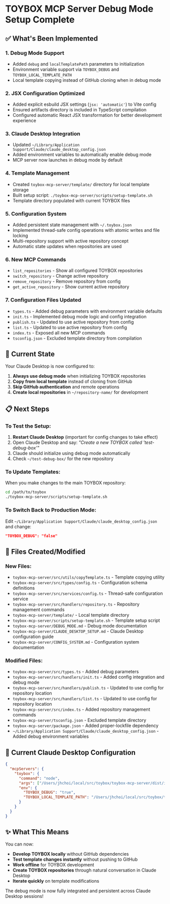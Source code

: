 # TOYBOX MCP Server Debug Mode Setup Complete

## ✅ What's Been Implemented

### 1. **Debug Mode Support**
- Added `debug` and `localTemplatePath` parameters to initialization
- Environment variable support via `TOYBOX_DEBUG` and `TOYBOX_LOCAL_TEMPLATE_PATH`
- Local template copying instead of GitHub cloning when in debug mode

### 2. **JSX Configuration Optimized**
- Added explicit esbuild JSX settings (`jsx: 'automatic'`) to Vite config
- Ensured artifacts directory is included in TypeScript compilation
- Configured automatic React JSX transformation for better development experience

### 3. **Claude Desktop Integration**
- Updated `~/Library/Application Support/Claude/claude_desktop_config.json` 
- Added environment variables to automatically enable debug mode
- MCP server now launches in debug mode by default

### 4. **Template Management**
- Created `toybox-mcp-server/template/` directory for local template storage
- Built setup script: `./toybox-mcp-server/scripts/setup-template.sh`
- Template directory populated with current TOYBOX files

### 5. **Configuration System**
- Added persistent state management with `~/.toybox.json`
- Implemented thread-safe config operations with atomic writes and file locking
- Multi-repository support with active repository concept
- Automatic state updates when repositories are used

### 6. **New MCP Commands**
- `list_repositories` - Show all configured TOYBOX repositories
- `switch_repository` - Change active repository
- `remove_repository` - Remove repository from config
- `get_active_repository` - Show current active repository

### 7. **Configuration Files Updated**
- `types.ts` - Added debug parameters with environment variable defaults
- `init.ts` - Implemented debug mode logic and config integration
- `publish.ts` - Updated to use active repository from config
- `list.ts` - Updated to use active repository from config
- `index.ts` - Exposed all new MCP commands
- `tsconfig.json` - Excluded template directory from compilation

## 🚀 Current State

Your Claude Desktop is now configured to:
1. **Always use debug mode** when initializing TOYBOX repositories
2. **Copy from local template** instead of cloning from GitHub
3. **Skip GitHub authentication** and remote operations
4. **Create local repositories** in `~/repository-name/` for development

## 📋 Next Steps

### To Test the Setup:
1. **Restart Claude Desktop** (important for config changes to take effect)
2. Open Claude Desktop and say: *"Create a new TOYBOX called 'test-debug-box'"*
3. Claude should initialize using debug mode automatically
4. Check `~/test-debug-box/` for the new repository

### To Update Templates:
When you make changes to the main TOYBOX repository:
```bash
cd /path/to/toybox
./toybox-mcp-server/scripts/setup-template.sh
```

### To Switch Back to Production Mode:
Edit `~/Library/Application Support/Claude/claude_desktop_config.json` and change:
```json
"TOYBOX_DEBUG": "false"
```

## 📁 Files Created/Modified

### New Files:
- `toybox-mcp-server/src/utils/copyTemplate.ts` - Template copying utility
- `toybox-mcp-server/src/types/config.ts` - Configuration schema definitions
- `toybox-mcp-server/src/services/config.ts` - Thread-safe configuration service
- `toybox-mcp-server/src/handlers/repository.ts` - Repository management commands
- `toybox-mcp-server/template/` - Local template directory
- `toybox-mcp-server/scripts/setup-template.sh` - Template setup script
- `toybox-mcp-server/DEBUG_MODE.md` - Debug mode documentation
- `toybox-mcp-server/CLAUDE_DESKTOP_SETUP.md` - Claude Desktop configuration guide
- `toybox-mcp-server/CONFIG_SYSTEM.md` - Configuration system documentation

### Modified Files:
- `toybox-mcp-server/src/types.ts` - Added debug parameters
- `toybox-mcp-server/src/handlers/init.ts` - Added config integration and debug mode
- `toybox-mcp-server/src/handlers/publish.ts` - Updated to use config for repository location
- `toybox-mcp-server/src/handlers/list.ts` - Updated to use config for repository location
- `toybox-mcp-server/src/index.ts` - Added repository management commands
- `toybox-mcp-server/tsconfig.json` - Excluded template directory
- `toybox-mcp-server/package.json` - Added proper-lockfile dependency
- `~/Library/Application Support/Claude/claude_desktop_config.json` - Added debug environment variables

## 🔧 Current Claude Desktop Configuration

```json
{
  "mcpServers": {
    "toybox": {
      "command": "node",
      "args": ["/Users/jhchoi/local/src/toybox/toybox-mcp-server/dist/index.js"],
      "env": {
        "TOYBOX_DEBUG": "true",
        "TOYBOX_LOCAL_TEMPLATE_PATH": "/Users/jhchoi/local/src/toybox/toybox-mcp-server/template"
      }
    }
  }
}
```

## ✨ What This Means

You can now:
- **Develop TOYBOX locally** without GitHub dependencies
- **Test template changes instantly** without pushing to GitHub
- **Work offline** for TOYBOX development
- **Create TOYBOX repositories** through natural conversation in Claude Desktop
- **Iterate quickly** on template modifications

The debug mode is now fully integrated and persistent across Claude Desktop sessions!
